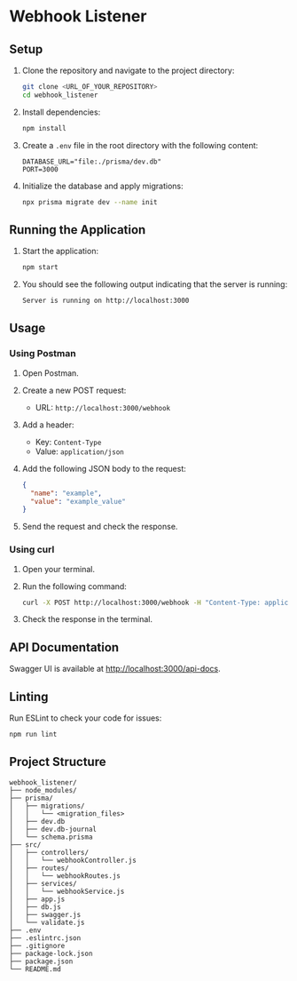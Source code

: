 # Webhook Listener

## Setup

1. Clone the repository and navigate to the project directory:

    ```bash
    git clone <URL_OF_YOUR_REPOSITORY>
    cd webhook_listener
    ```

2. Install dependencies:

    ```bash
    npm install
    ```

3. Create a `.env` file in the root directory with the following content:

    ```env
    DATABASE_URL="file:./prisma/dev.db"
    PORT=3000
    ```

4. Initialize the database and apply migrations:

    ```bash
    npx prisma migrate dev --name init
    ```

## Running the Application

1. Start the application:

    ```bash
    npm start
    ```

2. You should see the following output indicating that the server is running:

    ```bash
    Server is running on http://localhost:3000
    ```

## Usage

### Using Postman

1. Open Postman.
2. Create a new POST request:
    - URL: `http://localhost:3000/webhook`
3. Add a header:
    - Key: `Content-Type`
    - Value: `application/json`
4. Add the following JSON body to the request:

    ```json
    {
      "name": "example",
      "value": "example_value"
    }
    ```

5. Send the request and check the response.

### Using curl

1. Open your terminal.
2. Run the following command:

    ```bash
    curl -X POST http://localhost:3000/webhook -H "Content-Type: application/json" -d '{"name":"example", "value":"example_value"}'
    ```

3. Check the response in the terminal.

## API Documentation

Swagger UI is available at [http://localhost:3000/api-docs](http://localhost:3000/api-docs).

## Linting

Run ESLint to check your code for issues:

```bash
npm run lint
```

## Project Structure

```plaintext
webhook_listener/
├── node_modules/
├── prisma/
│   ├── migrations/
│   │   └── <migration_files>
│   ├── dev.db
│   ├── dev.db-journal
│   └── schema.prisma
├── src/
│   ├── controllers/
│   │   └── webhookController.js
│   ├── routes/
│   │   └── webhookRoutes.js
│   ├── services/
│   │   └── webhookService.js
│   ├── app.js
│   ├── db.js
│   ├── swagger.js
│   └── validate.js
├── .env
├── .eslintrc.json
├── .gitignore
├── package-lock.json
├── package.json
└── README.md
```

<!-- Этот `README.md` файл предоставляет полные инструкции по настройке, запуску и тестированию приложения. Если у вас есть еще вопросы или нужны дополнительные изменения, дайте знать! -->
